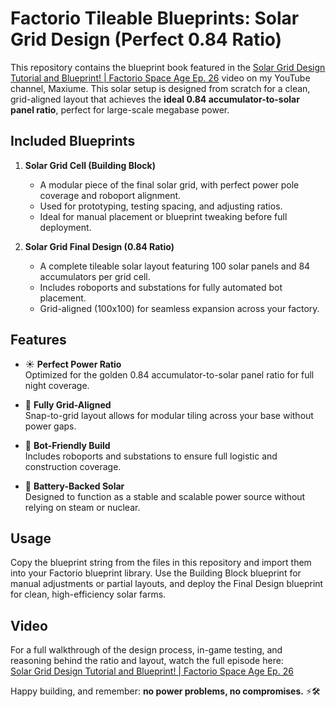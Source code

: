 # Factorio Tileable Blueprints: Solar Grid Design (Perfect 0.84 Ratio)

This repository contains the blueprint book featured in the [Solar Grid Design Tutorial and Blueprint! | Factorio Space Age Ep. 26](https://www.youtube.com/watch?v=GTApZcX24-I) video on my YouTube channel, Maxiume. This solar setup is designed from scratch for a clean, grid-aligned layout that achieves the **ideal 0.84 accumulator-to-solar panel ratio**, perfect for large-scale megabase power.

## Included Blueprints

1. **Solar Grid Cell (Building Block)**  
   - A modular piece of the final solar grid, with perfect power pole coverage and roboport alignment.  
   - Used for prototyping, testing spacing, and adjusting ratios.  
   - Ideal for manual placement or blueprint tweaking before full deployment.

2. **Solar Grid Final Design (0.84 Ratio)**  
   - A complete tileable solar layout featuring 100 solar panels and 84 accumulators per grid cell.  
   - Includes roboports and substations for fully automated bot placement.  
   - Grid-aligned (100x100) for seamless expansion across your factory.

## Features

- ☀️ **Perfect Power Ratio**  
  Optimized for the golden 0.84 accumulator-to-solar panel ratio for full night coverage.

- 📐 **Fully Grid-Aligned**  
  Snap-to-grid layout allows for modular tiling across your base without power gaps.

- 🤖 **Bot-Friendly Build**  
  Includes roboports and substations to ensure full logistic and construction coverage.

- 🔋 **Battery-Backed Solar**  
  Designed to function as a stable and scalable power source without relying on steam or nuclear.

## Usage

Copy the blueprint string from the files in this repository and import them into your Factorio blueprint library. Use the Building Block blueprint for manual adjustments or partial layouts, and deploy the Final Design blueprint for clean, high-efficiency solar farms.

## Video

For a full walkthrough of the design process, in-game testing, and reasoning behind the ratio and layout, watch the full episode here:  
[Solar Grid Design Tutorial and Blueprint! | Factorio Space Age Ep. 26](https://www.youtube.com/watch?v=GTApZcX24-I)

Happy building, and remember: **no power problems, no compromises.** ⚡🛠️
